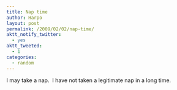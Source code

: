 ```yaml
---
title: Nap time
author: Harpo
layout: post
permalink: /2009/02/02/nap-time/
aktt_notify_twitter:
  - yes
aktt_tweeted:
  - 1
categories:
  - random
---
```

I may take a nap.  I have not taken a legitimate nap in a long time.